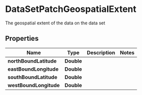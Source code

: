 

# DataSetPatchGeospatialExtent

The geospatial extent of the data on the data set

## Properties

| Name | Type | Description | Notes |
|------------ | ------------- | ------------- | -------------|
|**northBoundLatitude** | **Double** |  |  |
|**eastBoundLongitude** | **Double** |  |  |
|**southBoundLatitude** | **Double** |  |  |
|**westBoundLongitude** | **Double** |  |  |




